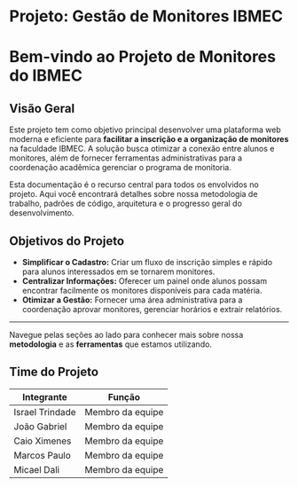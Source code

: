 # Projeto: Gestão de Monitores IBMEC

# Bem-vindo ao Projeto de Monitores do IBMEC

## Visão Geral

Este projeto tem como objetivo principal desenvolver uma plataforma web moderna e eficiente para **facilitar a inscrição e a organização de monitores** na faculdade IBMEC. A solução busca otimizar a conexão entre alunos e monitores, além de fornecer ferramentas administrativas para a coordenação acadêmica gerenciar o programa de monitoria.

Esta documentação é o recurso central para todos os envolvidos no projeto. Aqui você encontrará detalhes sobre nossa metodologia de trabalho, padrões de código, arquitetura e o progresso geral do desenvolvimento.

## Objetivos do Projeto

- **Simplificar o Cadastro:** Criar um fluxo de inscrição simples e rápido para alunos interessados em se tornarem monitores.
- **Centralizar Informações:** Oferecer um painel onde alunos possam encontrar facilmente os monitores disponíveis para cada matéria.
- **Otimizar a Gestão:** Fornecer uma área administrativa para a coordenação aprovar monitores, gerenciar horários e extrair relatórios.

---

Navegue pelas seções ao lado para conhecer mais sobre nossa **metodologia** e as **ferramentas** que estamos utilizando.

## Time do Projeto
| Integrante     | Função  |
|----------------|-----------------------|
| Israel Trindade | Membro da equipe |
| João Gabriel    | Membro da equipe |
| Caio Ximenes    | Membro da equipe |
| Marcos Paulo    | Membro da equipe |
| Micael Dali     | Membro da equipe |


